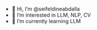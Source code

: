 - 👋 Hi, I’m @seifeldineabdalla
- 👀 I’m interested in LLM, NLP, CV
- 🌱 I’m currently learning LLM


<!--
seifeldineabdalla/seifeldineabdalla is a ✨ special ✨ repository because its `README.md` (this file) appears on your GitHub profile.
You can click the Preview link to take a look at your changes.
--->
